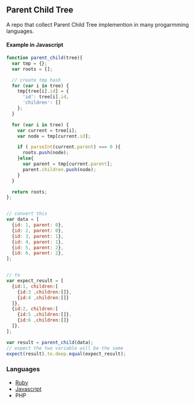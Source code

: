 ## Parent Child Tree
A repo that collect Parent Child Tree implemention in many progarmming languages.

#### Example in Javascript

```javascript
function parent_child(tree){
  var tmp = {};
  var roots = [];

  // create tmp hash
  for (var i in tree) {
    tmp[tree[i].id] = {
      'id': tree[i].id,
      'children': []
    };
  }

  for (var i in tree) {
    var current = tree[i];
    var node = tmp[current.id];

    if ( parseInt(current.parent) === 0 ){
      roots.push(node);
    }else{
      var parent = tmp[current.parent];
      parent.children.push(node);
    }
  }

  return roots;
};


// convert this
var data = [
  {id: 1, parent: 0},
  {id: 2, parent: 0},
  {id: 3, parent: 1},
  {id: 4, parent: 1},
  {id: 5, parent: 2},
  {id: 6, parent: 2},
];


// to
var expect_result = [
  {id:1, children:[
    {id:3 ,children:[]},
    {id:4 ,children:[]}
  ]},
  {id:2, children:[
    {id:5 ,children:[]},
    {id:6 ,children:[]}
  ]},
];

var result = parent_child(data);
// expect the two variable will be the same
expect(result).to.deep.equal(expect_result);
```


### Languages
* [Ruby](https://github.com/zackexplosion/parent-child-tree/tree/master/ruby)
* [Javascript](https://github.com/zackexplosion/parent-child-tree/tree/master/javascript)
* PHP


